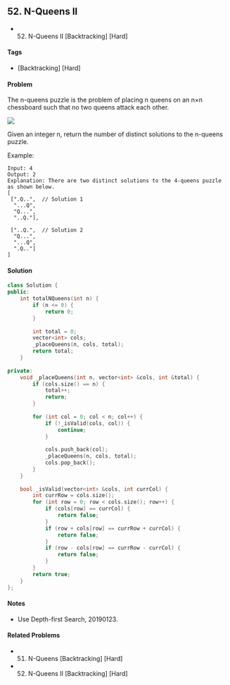 ## 52. N-Queens II
- 52. N-Queens II [Backtracking] [Hard]

#### Tags
- [Backtracking] [Hard]

#### Problem
The n-queens puzzle is the problem of placing n queens on an n×n chessboard such that no two queens attack each other.

![](https://leetcode.com/static/images/problemset/8-queens.png)

Given an integer n, return the number of distinct solutions to the n-queens puzzle.

Example:

    Input: 4
    Output: 2
    Explanation: There are two distinct solutions to the 4-queens puzzle as shown below.
    [
     [".Q..",  // Solution 1
      "...Q",
      "Q...",
      "..Q."],

     ["..Q.",  // Solution 2
      "Q...",
      "...Q",
      ".Q.."]
    ]

#### Solution
``` C++
class Solution {
public:
    int totalNQueens(int n) {
        if (n <= 0) {
            return 0;
        }
        
        int total = 0;
        vector<int> cols;
        _placeQueens(n, cols, total);
        return total;
    }
    
private:
    void _placeQueens(int n, vector<int> &cols, int &total) {
        if (cols.size() == n) {
            total++;
            return;
        }
        
        for (int col = 0; col < n; col++) {
            if (!_isValid(cols, col)) {
                continue;
            }
            
            cols.push_back(col);
            _placeQueens(n, cols, total);
            cols.pop_back();
        }
    }
    
    bool _isValid(vector<int> &cols, int currCol) {
        int currRow = cols.size();
        for (int row = 0; row < cols.size(); row++) {
            if (cols[row] == currCol) {
                return false;
            }
            if (row + cols[row] == currRow + currCol) {
                return false;
            }
            if (row - cols[row] == currRow - currCol) {
                return false;
            }
        }
        return true;
    }
};
```

#### Notes
- Use Depth-first Search, 20190123.

#### Related Problems
- 51. N-Queens [Backtracking] [Hard]
- 52. N-Queens II [Backtracking] [Hard]
